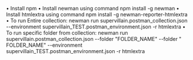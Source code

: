 •	Install npm
•	Install newman using command npm install -g newman
•	Install htmlextra using command npm install -g newman-reporter-htmlextra
•	To run Entire collection:
	newman run supervillain.postman_collection.json --environment supervillain_TEST.postman_environment.json -r htmlextra
•	To run specific folder from collection:
newman run supervillain.postman_collection.json --folder "FOLDER_NAME" --folder " FOLDER_NAME" --environment supervillain_TEST.postman_environment.json -r htmlextra

